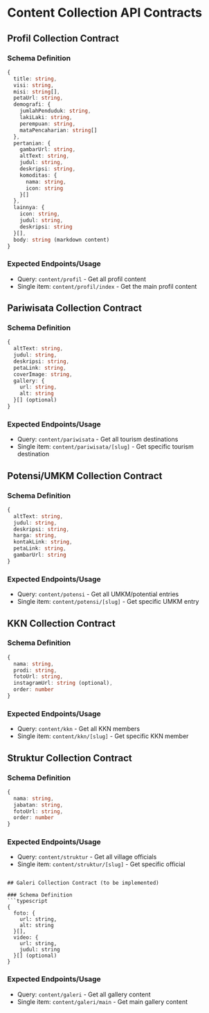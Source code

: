 # Content Collection API Contracts

## Profil Collection Contract

### Schema Definition
```typescript
{
  title: string,
  visi: string,
  misi: string[],
  petaUrl: string,
  demografi: {
    jumlahPenduduk: string,
    lakiLaki: string,
    perempuan: string,
    mataPencaharian: string[]
  },
  pertanian: {
    gambarUrl: string,
    altText: string,
    judul: string,
    deskripsi: string,
    komoditas: {
      nama: string,
      icon: string
    }[]
  },
  lainnya: {
    icon: string,
    judul: string,
    deskripsi: string
  }[],
  body: string (markdown content)
}
```

### Expected Endpoints/Usage
- Query: `content/profil` - Get all profil content
- Single item: `content/profil/index` - Get the main profil content

## Pariwisata Collection Contract

### Schema Definition
```typescript
{
  altText: string,
  judul: string,
  deskripsi: string,
  petaLink: string,
  coverImage: string,
  gallery: {
    url: string,
    alt: string
  }[] (optional)
}
```

### Expected Endpoints/Usage
- Query: `content/pariwisata` - Get all tourism destinations
- Single item: `content/pariwisata/[slug]` - Get specific tourism destination

## Potensi/UMKM Collection Contract

### Schema Definition
```typescript
{
  altText: string,
  judul: string,
  deskripsi: string,
  harga: string,
  kontakLink: string,
  petaLink: string,
  gambarUrl: string
}
```

### Expected Endpoints/Usage
- Query: `content/potensi` - Get all UMKM/potential entries
- Single item: `content/potensi/[slug]` - Get specific UMKM entry

## KKN Collection Contract

### Schema Definition
```typescript
{
  nama: string,
  prodi: string,
  fotoUrl: string,
  instagramUrl: string (optional),
  order: number
}
```

### Expected Endpoints/Usage
- Query: `content/kkn` - Get all KKN members
- Single item: `content/kkn/[slug]` - Get specific KKN member

## Struktur Collection Contract

### Schema Definition
```typescript
{
  nama: string,
  jabatan: string,
  fotoUrl: string,
  order: number
}
```

### Expected Endpoints/Usage
- Query: `content/struktur` - Get all village officials
- Single item: `content/struktur/[slug]` - Get specific official
```

## Galeri Collection Contract (to be implemented)

### Schema Definition
```typescript
{
  foto: {
    url: string,
    alt: string
  }[],
  video: {
    url: string,
    judul: string
  }[] (optional)
}
```

### Expected Endpoints/Usage
- Query: `content/galeri` - Get all gallery content
- Single item: `content/galeri/main` - Get main gallery content